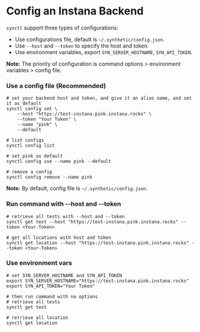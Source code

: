 # Config an Instana Backend
`synctl` support three types of configurations:
- Use configurations file, default is `~/.synthetic/config.json`.
- Use `--host` and `--token` to specify the host and token.
- Use environment variables, export `SYN_SERVER_HOSTNAME`, `SYN_API_TOKEN`.

**Note:** The priority of configuration is command options > environment variables > config file.

### Use a config file (Recommended)

```
# set your backend host and token, and give it an alias name, and set it as default
synctl config set \
    --host "https://test-instana.pink.instana.rocks" \
    --token "Your Token" \
    --name "pink" \
    --default

# list configs
synctl config list

# set pink as default
synctl config use --name pink --default

# remove a config
synctl config remove --name pink
```
**Note:** By default, config file is `~/.synthetic/config.json`.

### Run command with --host <host> and --token <token>

```
# retrieve all tests with --host and --token
synctl get test --host "https://test-instana.pink.instana.rocks" --token <Your-Token>

# get all locations with host and token
synctl get location --host "https://test-instana.pink.instana.rocks" --token <Your-Token>
```

### Use environment vars

```
# set SYN_SERVER_HOSTNAME and SYN_API_TOKEN
export SYN_SERVER_HOSTNAME="https://test-instana.pink.instana.rocks"
export SYN_API_TOKEN="Your Token"

# then run command with no options
# retrieve all tests
synctl get test

# retrieve all location
synctl get location
```
